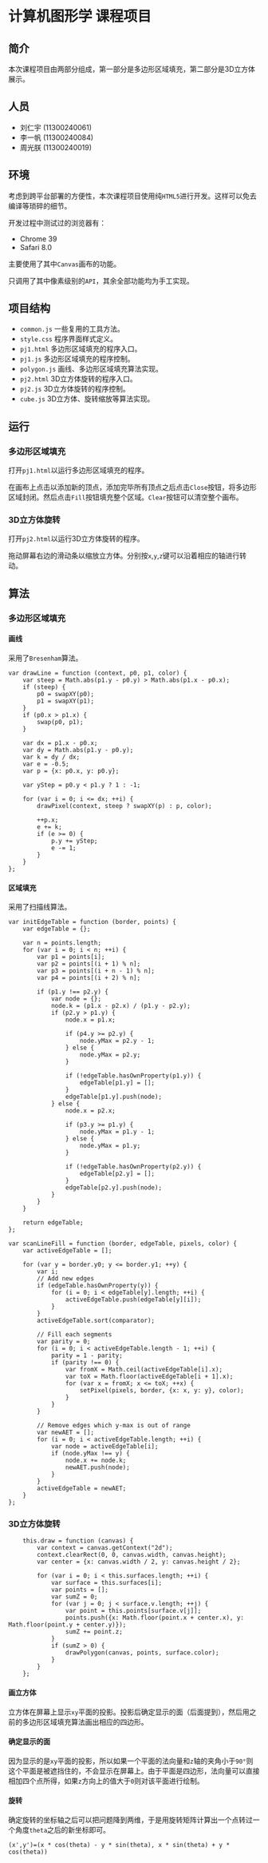 # 计算机图形学 课程项目

## 简介
本次课程项目由两部分组成，第一部分是多边形区域填充，第二部分是3D立方体展示。

## 人员
- 刘仁宇 (11300240061)
- 李一帆 (11300240084)
- 周光朕 (11300240019)

## 环境
考虑到跨平台部署的方便性，本次课程项目使用纯`HTML5`进行开发。这样可以免去编译等琐碎的细节。

开发过程中测试过的浏览器有：

- Chrome 39
- Safari 8.0

主要使用了其中`Canvas`画布的功能。

只调用了其中像素级别的`API`，其余全部功能均为手工实现。

## 项目结构
- `common.js` 一些复用的工具方法。
- `style.css` 程序界面样式定义。
- `pj1.html` 多边形区域填充的程序入口。
- `pj1.js` 多边形区域填充的程序控制。
- `polygon.js` 画线、多边形区域填充算法实现。
- `pj2.html` 3D立方体旋转的程序入口。
- `pj2.js` 3D立方体旋转的程序控制。
- `cube.js` 3D立方体、旋转缩放等算法实现。


## 运行
### 多边形区域填充
打开`pj1.html`以运行多边形区域填充的程序。

在画布上点击以添加新的顶点，添加完毕所有顶点之后点击`Close`按钮，将多边形区域封闭。然后点击`Fill`按钮填充整个区域。`Clear`按钮可以清空整个画布。

### 3D立方体旋转
打开`pj2.html`以运行3D立方体旋转的程序。

拖动屏幕右边的滑动条以缩放立方体。分别按`x`,`y`,`z`键可以沿着相应的轴进行转动。

## 算法
### 多边形区域填充
#### 画线
采用了`Bresenham`算法。

    var drawLine = function (context, p0, p1, color) {
        var steep = Math.abs(p1.y - p0.y) > Math.abs(p1.x - p0.x);
        if (steep) {
            p0 = swapXY(p0);
            p1 = swapXY(p1);
        }
        if (p0.x > p1.x) {
            swap(p0, p1);
        }
    
        var dx = p1.x - p0.x;
        var dy = Math.abs(p1.y - p0.y);
        var k = dy / dx;
        var e = -0.5;
        var p = {x: p0.x, y: p0.y};
    
        var yStep = p0.y < p1.y ? 1 : -1;
    
        for (var i = 0; i <= dx; ++i) {
            drawPixel(context, steep ? swapXY(p) : p, color);
    
            ++p.x;
            e += k;
            if (e >= 0) {
                p.y += yStep;
                e -= 1;
            }
        }
    };

#### 区域填充
采用了扫描线算法。

    var initEdgeTable = function (border, points) {
        var edgeTable = {};
    
        var n = points.length;
        for (var i = 0; i < n; ++i) {
            var p1 = points[i];
            var p2 = points[(i + 1) % n];
            var p3 = points[(i + n - 1) % n];
            var p4 = points[(i + 2) % n];
    
            if (p1.y !== p2.y) {
                var node = {};
                node.k = (p1.x - p2.x) / (p1.y - p2.y);
                if (p2.y > p1.y) {
                    node.x = p1.x;
    
                    if (p4.y >= p2.y) {
                        node.yMax = p2.y - 1;
                    } else {
                        node.yMax = p2.y;
                    }
    
                    if (!edgeTable.hasOwnProperty(p1.y)) {
                        edgeTable[p1.y] = [];
                    }
                    edgeTable[p1.y].push(node);
                } else {
                    node.x = p2.x;
    
                    if (p3.y >= p1.y) {
                        node.yMax = p1.y - 1;
                    } else {
                        node.yMax = p1.y;
                    }
    
                    if (!edgeTable.hasOwnProperty(p2.y)) {
                        edgeTable[p2.y] = [];
                    }
                    edgeTable[p2.y].push(node);
                }
            }
        }
    
        return edgeTable;
    };
    
    var scanLineFill = function (border, edgeTable, pixels, color) {
        var activeEdgeTable = [];
    
        for (var y = border.y0; y <= border.y1; ++y) {
            var i;
            // Add new edges
            if (edgeTable.hasOwnProperty(y)) {
                for (i = 0; i < edgeTable[y].length; ++i) {
                    activeEdgeTable.push(edgeTable[y][i]);
                }
            }
            activeEdgeTable.sort(comparator);
    
            // Fill each segments
            var parity = 0;
            for (i = 0; i < activeEdgeTable.length - 1; ++i) {
                parity = 1 - parity;
                if (parity !== 0) {
                    var fromX = Math.ceil(activeEdgeTable[i].x);
                    var toX = Math.floor(activeEdgeTable[i + 1].x);
                    for (var x = fromX; x <= toX; ++x) {
                        setPixel(pixels, border, {x: x, y: y}, color);
                    }
                }
            }
    
            // Remove edges which y-max is out of range
            var newAET = [];
            for (i = 0; i < activeEdgeTable.length; ++i) {
                var node = activeEdgeTable[i];
                if (node.yMax !== y) {
                    node.x += node.k;
                    newAET.push(node);
                }
            }
            activeEdgeTable = newAET;
        }
    };

### 3D立方体旋转

        this.draw = function (canvas) {
            var context = canvas.getContext("2d");
            context.clearRect(0, 0, canvas.width, canvas.height);
            var center = {x: canvas.width / 2, y: canvas.height / 2};
    
            for (var i = 0; i < this.surfaces.length; ++i) {
                var surface = this.surfaces[i];
                var points = [];
                var sumZ = 0;
                for (var j = 0; j < surface.v.length; ++j) {
                    var point = this.points[surface.v[j]];
                    points.push({x: Math.floor(point.x + center.x), y: Math.floor(point.y + center.y)});
                    sumZ += point.z;
                }
                if (sumZ > 0) {
                    drawPolygon(canvas, points, surface.color);
                }
            }
        };

#### 画立方体
立方体在屏幕上显示`xy`平面的投影。投影后确定显示的面（后面提到），然后用之前的多边形区域填充算法画出相应的四边形。

#### 确定显示的面
因为显示的是`xy`平面的投影，所以如果一个平面的法向量和`z`轴的夹角小于`90°`则这个平面是被遮挡住的，不会显示在屏幕上。由于平面是四边形，法向量可以直接相加四个点所得，如果`z`方向上的值大于`0`则对该平面进行绘制。

#### 旋转
确定旋转的坐标轴之后可以把问题降到两维，于是用旋转矩阵计算出一个点转过一个角度`theta`之后的新坐标即可。

`(x',y')=(x * cos(theta) - y * sin(theta), x * sin(theta) + y * cos(theta))`

